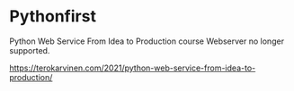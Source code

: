 # Pythonfirst
Python Web Service From Idea to Production course
Webserver no longer supported.


https://terokarvinen.com/2021/python-web-service-from-idea-to-production/

